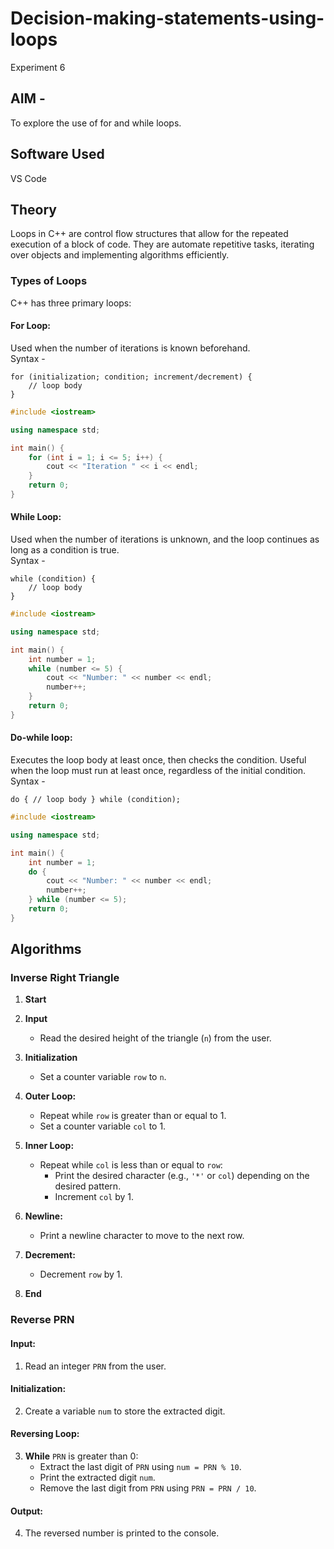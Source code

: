 
# Decision-making-statements-using-loops

Experiment 6
## AIM - 
To explore the use of for and while loops.
## Software Used
VS Code

## Theory
Loops in C++ are control flow structures that allow for the repeated execution of a block of code. They are automate repetitive tasks, iterating over objects and implementing algorithms efficiently.
### Types of Loops
C++ has three primary loops:

#### For Loop:
Used when the number of iterations is known beforehand.  
Syntax -
```
for (initialization; condition; increment/decrement) {
    // loop body
}
```
```cpp
#include <iostream>

using namespace std;

int main() {
    for (int i = 1; i <= 5; i++) {
        cout << "Iteration " << i << endl;
    }
    return 0;
}
```
#### While Loop:

Used when the number of iterations is unknown, and the loop continues as long as a condition is true.  
Syntax -
```
while (condition) {
    // loop body
}
```
```cpp
#include <iostream>

using namespace std;

int main() {
    int number = 1;
    while (number <= 5) {
        cout << "Number: " << number << endl;
        number++;
    }
    return 0;
}
```
#### Do-while loop:

Executes the loop body at least once, then checks the condition.
Useful when the loop must run at least once, regardless of the initial condition.  
Syntax -

```
do { // loop body } while (condition);
```
```cpp
#include <iostream>

using namespace std;

int main() {
    int number = 1;
    do {
        cout << "Number: " << number << endl;
        number++;
    } while (number <= 5);
    return 0;
}
```
## Algorithms
### Inverse Right Triangle

1. **Start**

2. **Input**
   - Read the desired height of the triangle (`n`) from the user.

3. **Initialization**
   - Set a counter variable `row` to `n`.

4. **Outer Loop:**
   - Repeat while `row` is greater than or equal to 1.
   - Set a counter variable `col` to 1.

5. **Inner Loop:**
   - Repeat while `col` is less than or equal to `row`:
     - Print the desired character (e.g., `'*'` or `col`) depending on the desired pattern.
     - Increment `col` by 1.

6. **Newline:**
   - Print a newline character to move to the next row.

7. **Decrement:**
   - Decrement `row` by 1.

8. **End**


### Reverse PRN
#### Input:
1. Read an integer `PRN` from the user.

#### Initialization:
2. Create a variable `num` to store the extracted digit.

#### Reversing Loop:
3. **While** `PRN` is greater than 0:
   - Extract the last digit of `PRN` using `num = PRN % 10`.
   - Print the extracted digit `num`.
   - Remove the last digit from `PRN` using `PRN = PRN / 10`.

#### Output:
4. The reversed number is printed to the console.
